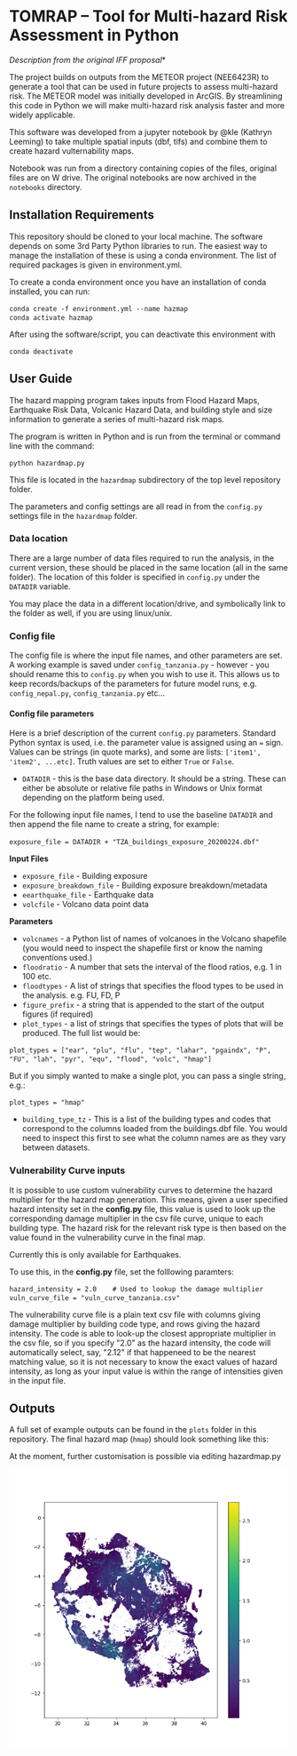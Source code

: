 # TOMRAP – Tool for Multi-hazard Risk Assessment in Python

*Description from the original IFF proposal**

The project builds on outputs from the METEOR project (NEE6423R) to generate a tool that can be used in future projects to assess multi-hazard risk. The METEOR model was initially developed in ArcGIS. By streamlining this code in Python we will make multi-hazard risk analysis faster and more widely applicable.

This software was developed from a jupyter notebook by @kle (Kathryn Leeming) to take multiple spatial inputs (dbf, tifs) and combine them to create hazard vulternability maps.

Notebook was run from a directory containing copies of the files, original files are on W drive. The original notebooks are now archived in the `notebooks` directory.


## Installation Requirements

This repository should be cloned to your local machine. The software depends on some 3rd Party Python 
libraries to run. The easiest way to manage the installation of these is using a conda environment.
The list of required packages is given in environment.yml.

To create a conda environment once you have an installation of conda installed, you can run:

```
conda create -f environment.yml --name hazmap
conda activate hazmap
```

After using the software/script, you can deactivate this environment with

```
conda deactivate
```


## User Guide

The hazard mapping program takes inputs from Flood Hazard Maps, Earthquake Risk Data, Volcanic Hazard Data, and
building style and size information to generate a series of multi-hazard risk maps. 

The program is written in Python and is run from the terminal or command line with the command:

```
python hazardmap.py
```

This file is located in the `hazardmap` subdirectory of the top level repository folder.

The parameters and config settings are all read in from the `config.py` settings file in the `hazardmap` folder.

### Data location

There are a large number of data files required to run the analysis, in the current version, these should be placed in the same location (all in the same folder). The location of this folder is specified in `config.py` under the `DATADIR` variable. 

You may place the data in a different location/drive, and symbolically link to the folder as well, if you are using linux/unix.


### Config file

The config file is where the input file names, and other parameters are set. A working example is saved under `config_tanzania.py` - however - you should rename this to `config.py` when you wish to use it. This allows us to keep records/backups of the parameters for future model runs, e.g. `config_nepal.py`, `config_tanzania.py` etc...


#### Config file parameters

Here is a brief description of the current  `config.py` parameters. Standard Python syntax is used, i.e. the parameter value is assigned using an `=` sign. Values can be strings (in quote marks), and some are lists: `['item1', 'item2', ...etc]`. Truth values are set to either `True` or `False`. 


 - `DATADIR`  - this is the base data directory. It should be a string. These can either be absolute or relative file paths in Windows or Unix format depending on the platform being used.

For the following input file names, I tend to use the baseline `DATADIR` and then append the file name to create a string, for example:

`exposure_file = DATADIR + "TZA_buildings_exposure_20200224.dbf"`

**Input Files**

 - `exposure_file`  - Building exposure
 - `exposure_breakdown_file`  - Building exposure breakdown/metadata
 - `eearthquake_file`  -  Earthquake data
 - `volcfile`  - Volcano data point data

**Parameters**

 - `volcnames`  - a Python list of names of volcanoes in the Volcano shapefile (you would need to inspect the shapefile first or know the naming conventions used.)
 - `floodratio`  -  A number that sets the interval of the flood ratios, e.g. 1 in 100 etc. 
 - `floodtypes`  -  A list of strings that specifies the flood types to be used in the analysis. e.g. FU, FD, P
 - `figure_prefix`  - a string that is appended to the start of the output figures (if required)
 - `plot_types`  - a list of strings that specifies the types of plots that will be produced. The full list would be:

```
plot_types = ["ear", "plu", "flu", "tep", "lahar", "pgaindx", "P", "FU", "lah", "pyr", "equ", "flood", "volc", "hmap"]
```

But if you simply wanted to make a single plot, you can pass a single string, e.g.:
 
```
plot_types = "hmap"
```

 - `building_type_tz`  -  This is a list of the building types and codes that correspond to the columns loaded from the buildings.dbf file. You would need to inspect this first to see what the column names are as they vary between datasets.

### Vulnerability Curve inputs

It is possible to use custom vulnerability curves to determine the hazard multiplier for the hazard map generation. This means, given a user
specified hazard intensity set in the **config.py** file, this value is used to look up the corresponding damage multiplier in the csv file curve,
unique to each building type. The hazard risk for the relevant risk type is then based on the value found in the vulnerability curve in the final map.

Currently this is only available for Earthquakes.

To use this, in the **config.py** file, set the folllowing paramters:

```
hazard_intensity = 2.0    # Used to lookup the damage multiplier 
vuln_curve_file = "vuln_curve_tanzania.csv"
```

The vulnerability curve file is a plain text csv file with columns giving damage multiplier by building code type, and
rows giving the hazard intensity. The code is able to look-up the closest appropriate multiplier in the csv file,
so if you specify "2.0" as the hazard intensity, the code will automatically select, say, "2.12" if that happeneed to be the 
nearest matching value, so it is not necessary to know the exact values of hazard intensity, as long as your input value
is within the range of intensities given in the input file.
 
## Outputs

A full set of example outputs can be found in the `plots` folder in this repository. The final hazard map (`hmap`) should look something like this:

At the moment, further customisation is possible via editing hazardmap.py

![hmap](plots/output_hmap.png)

